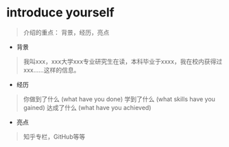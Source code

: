 # introduce yourself

> 介绍的重点： 背景，经历，亮点

+ 背景
> 我叫xxx，xxx大学xxx专业研究生在读，本科毕业于xxxx，我在校内获得过xxx……这样的信息。

+ 经历
> 你做到了什么 (what have you done)
> 学到了什么 (what skills have you gained)
> 达成了什么 (what have you achieved)

+ 亮点
> 知乎专栏，GitHub等等
